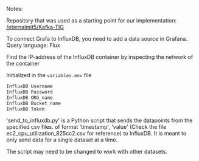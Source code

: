 Notes:

Repository that was used as a starting point for our implementation:
[/eternalmit5/Kafka-TIG](https://github.com/eternalamit5/Kafka-TIG)

To connect Grafa to InfluxDB, you need to add a data source in Grafana.
Query language: Flux

Find the IP-address of the InfluxDB container by inspecting the network
of the container


Initialized in the `variables.env` file

```bash
InfluxDB Username
InfluxDB Password
InfluxDB ORG_name
InfluxDB Bucket_name
InfluxDB Token
```

'send_to_influxdb.py' is a Python script that sends the datapoints from the specified csv files. 
of format 'timestamp', 'value' (Check the file ec2_cpu_utilization_825cc2.csv for reference) to InfluxDB.
It is meant to only send data for a single dataset at a time.

The script may need to be changed to work with other datasets.



